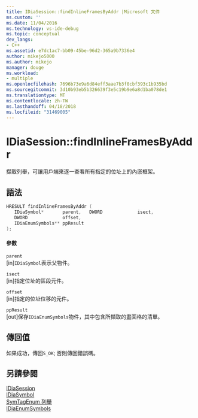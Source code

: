 ```yaml
---
title: IDiaSession::findInlineFramesByAddr |Microsoft 文件
ms.custom: ''
ms.date: 11/04/2016
ms.technology: vs-ide-debug
ms.topic: conceptual
dev_langs:
- C++
ms.assetid: e7dc1ac7-bb09-45be-96d2-365a9b7336e4
author: mikejo5000
ms.author: mikejo
manager: douge
ms.workload:
- multiple
ms.openlocfilehash: 7696b73e9a6d84eff3aae7b3f0cbf393c1b935bd
ms.sourcegitcommit: 3d10b93eb5b326639f3e5c19b9e6a8d1ba078de1
ms.translationtype: MT
ms.contentlocale: zh-TW
ms.lasthandoff: 04/18/2018
ms.locfileid: "31469005"
---
```

# <a name="idiasessionfindinlineframesbyaddr"></a>IDiaSession::findInlineFramesByAddr
擷取列舉，可讓用戶端來逐一查看所有指定的位址上的內嵌框架。  
  
## <a name="syntax"></a>語法  
  
```C++  
HRESULT findInlineFramesByAddr (   
   IDiaSymbol*       parent,   DWORD             isect,  
   DWORD             offset,  
   IDiaEnumSymbols** ppResult  
);  
```  
  
#### <a name="parameters"></a>參數  
 `parent`  
 [in]`IDiaSymbol`表示父物件。  
  
 `isect`  
 [in]指定位址的區段元件。  
  
 `offset`  
 [in]指定的位址位移的元件。  
  
 `ppResult`  
 [out]保存`IDiaEnumSymbols`物件，其中包含所擷取的畫面格的清單。  
  
## <a name="return-value"></a>傳回值  
 如果成功，傳回`S_OK`; 否則傳回錯誤碼。  
  
## <a name="see-also"></a>另請參閱  
 [IDiaSession](../../debugger/debug-interface-access/idiasession.md)   
 [IDiaSymbol](../../debugger/debug-interface-access/idiasymbol.md)   
 [SymTagEnum 列舉](../../debugger/debug-interface-access/symtagenum.md)   
 [IDiaEnumSymbols](../../debugger/debug-interface-access/idiaenumsymbols.md)
